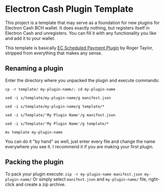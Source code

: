 # Electron Cash Plugin Template

This project is a template that may serve as a foundation for new plugins for Electron Cash BCH wallet. 
It does exactly nothing, but registers itself in Electron Cash and unregisters. You can fill it with any functionality you like
and add it to your wallet.

This template is basically [EC Scheduled Payment Plugin](https://github.com/rt121212121/electron_cash_scheduled_payments_plugin) 
by Roger Taylor, stripped from everything that makes any sense. 

## Renaming a plugin
Enter the directory where you unpacked the plugin and execute commands:

```cp -r template/ my-plugin-name/; cd my-plugin-name```

```sed -i s/template/my-plugin-name/g manifest.json```

```sed -i s/template/my-plugin-name/g template/*```

```sed -i s/Template/'My Plugin Name'/g manifest.json```

```sed -i s/Template/'My Plugin Name'/g template/*```

```mv template my-plugin-name```

You can do it "by hand" as well, just enter every file and change the name everywhere you see it. I recommend it if you are making your first plugin.

## Packing the plugin
To pack your plugin execute:
```zip -r my-plugin-name manifest.json my-plugin-name/```
Or simply select ```manifest.json``` and ```my-plugin-name/``` file, right-click and create a zip archive. 

